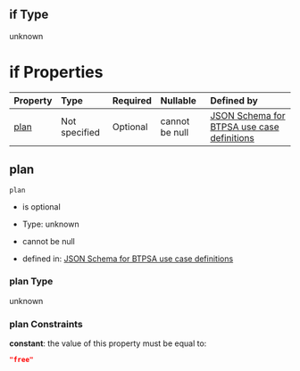 ## if Type

unknown

# if Properties

| Property      | Type          | Required | Nullable       | Defined by                                                                                                                                                                                                                                  |
| :------------ | :------------ | :------- | :------------- | :------------------------------------------------------------------------------------------------------------------------------------------------------------------------------------------------------------------------------------------ |
| [plan](#plan) | Not specified | Optional | cannot be null | [JSON Schema for BTPSA use case definitions](btpsa-usecase-properties-services-items-allof-1-then-allof-99-then-allof-0-if-properties-plan.md "undefined#/properties/services/items/allOf/1/then/allOf/99/then/allOf/0/if/properties/plan") |

## plan



`plan`

*   is optional

*   Type: unknown

*   cannot be null

*   defined in: [JSON Schema for BTPSA use case definitions](btpsa-usecase-properties-services-items-allof-1-then-allof-99-then-allof-0-if-properties-plan.md "undefined#/properties/services/items/allOf/1/then/allOf/99/then/allOf/0/if/properties/plan")

### plan Type

unknown

### plan Constraints

**constant**: the value of this property must be equal to:

```json
"free"
```

